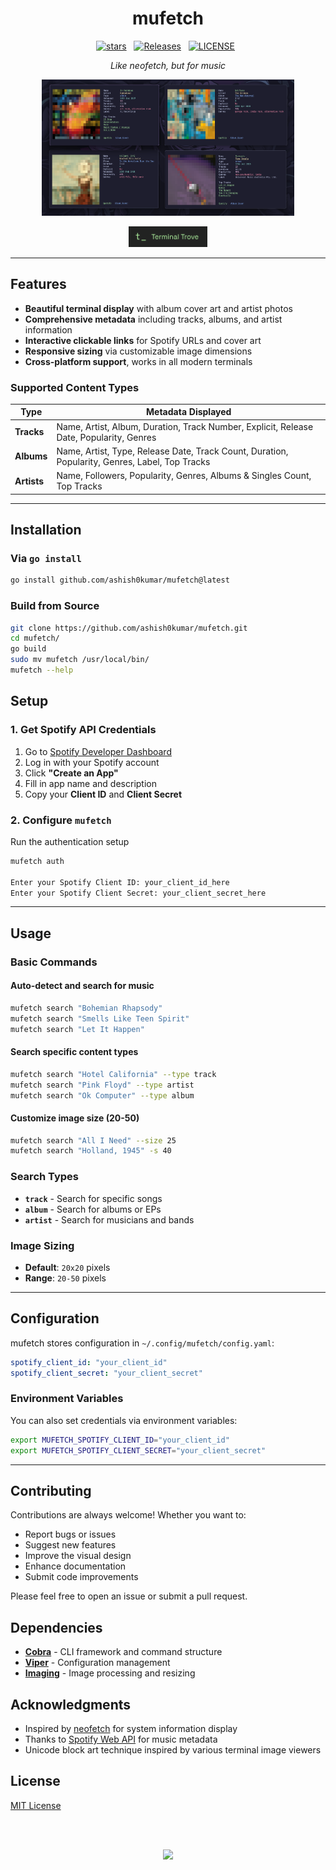<h1 align="center">mufetch</h1>

<div align="center">
<p>
<a href="https://github.com/ashish0kumar/mufetch/stargazers"><img src="https://img.shields.io/github/stars/ashish0kumar/mufetch?style=for-the-badge&logo=starship&color=CBA6F7&logoColor=cdd6f4&labelColor=302D41" alt="stars"><a>&nbsp;&nbsp;
<a href="https://github.com/ashish0kumar/mufetch/releases"><img src="https://img.shields.io/github/v/release/ashish0kumar/mufetch?style=for-the-badge&logo=github&color=CBA6F7&logoColor=cdd6f4&labelColor=302D41" alt="Releases"></a>&nbsp;&nbsp;
<a href="https://github.com/ashish0kumar/mufetch/blob/main/LICENSE"><img src="https://img.shields.io/github/license/ashish0kumar/mufetch?style=for-the-badge&logo=googledocs&color=CBA6F7&logoColor=cdd6f4&labelColor=302D41" alt="LICENSE"></a>&nbsp;&nbsp;
</p>
</div>

<p align="center"><em>Like neofetch, but for music</em></p>


<p align="center">
<img src="./assets/mufetch.png" width="80%" />
</p>

<p align="center">
<a href="https://terminaltrove.com/mufetch/">
<img src="assets/terminal_trove_normal.png" width="25%" />
</a>
</p>

---

## Features

- **Beautiful terminal display** with album cover art and artist photos
- **Comprehensive metadata** including tracks, albums, and artist information
- **Interactive clickable links** for Spotify URLs and cover art
- **Responsive sizing** via customizable image dimensions
- **Cross-platform support**, works in all modern terminals

### Supported Content Types

| Type | Metadata Displayed |
|------|-------------------|
| **Tracks** | Name, Artist, Album, Duration, Track Number, Explicit, Release Date, Popularity, Genres |
| **Albums** | Name, Artist, Type, Release Date, Track Count, Duration, Popularity, Genres, Label, Top Tracks |
| **Artists** | Name, Followers, Popularity, Genres, Albums & Singles Count, Top Tracks |

---

## Installation

### Via `go install`

```bash
go install github.com/ashish0kumar/mufetch@latest
```

### Build from Source

```bash
git clone https://github.com/ashish0kumar/mufetch.git
cd mufetch/
go build
sudo mv mufetch /usr/local/bin/
mufetch --help
```

## Setup

### 1. Get Spotify API Credentials

1. Go to [Spotify Developer Dashboard](https://developer.spotify.com/dashboard)
2. Log in with your Spotify account
3. Click **"Create an App"**
4. Fill in app name and description
5. Copy your **Client ID** and **Client Secret**

### 2. Configure `mufetch`

Run the authentication setup

```bash
mufetch auth

Enter your Spotify Client ID: your_client_id_here
Enter your Spotify Client Secret: your_client_secret_here
```

---

## Usage

### Basic Commands

#### Auto-detect and search for music

```bash
mufetch search "Bohemian Rhapsody"
mufetch search "Smells Like Teen Spirit"
mufetch search "Let It Happen"
```

#### Search specific content types

```bash
mufetch search "Hotel California" --type track
mufetch search "Pink Floyd" --type artist
mufetch search "Ok Computer" --type album
```

#### Customize image size (20-50)

```bash
mufetch search "All I Need" --size 25
mufetch search "Holland, 1945" -s 40
```

### Search Types

- **`track`** - Search for specific songs
- **`album`** - Search for albums or EPs
- **`artist`** - Search for musicians and bands

### Image Sizing

- **Default**: `20x20` pixels
- **Range**: `20-50` pixels

---

## Configuration

mufetch stores configuration in `~/.config/mufetch/config.yaml`:

```yaml
spotify_client_id: "your_client_id"
spotify_client_secret: "your_client_secret"
```

### Environment Variables

You can also set credentials via environment variables:

```bash
export MUFETCH_SPOTIFY_CLIENT_ID="your_client_id"
export MUFETCH_SPOTIFY_CLIENT_SECRET="your_client_secret"
```

---

## Contributing

Contributions are always welcome! Whether you want to:

- Report bugs or issues
- Suggest new features
- Improve the visual design
- Enhance documentation
- Submit code improvements

Please feel free to open an issue or submit a pull request.

## Dependencies

- [**Cobra**](https://github.com/spf13/cobra) - CLI framework and command structure
- [**Viper**](https://github.com/spf13/viper) - Configuration management
- [**Imaging**](https://github.com/disintegration/imaging) - Image processing and resizing

## Acknowledgments

- Inspired by [neofetch](https://github.com/dylanaraps/neofetch) for system information display
- Thanks to [Spotify Web API](https://developer.spotify.com/documentation/web-api/) for music metadata
- Unicode block art technique inspired by various terminal image viewers

## License

[MIT License](LICENSE)

<br><br>

<p align="center">
	<img src="https://raw.githubusercontent.com/catppuccin/catppuccin/main/assets/footers/gray0_ctp_on_line.svg?sanitize=true" />
</p>

